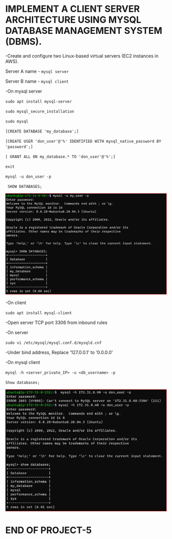 # IMPLEMENT A CLIENT SERVER ARCHITECTURE USING MYSQL DATABASE MANAGEMENT SYSTEM (DBMS).

-Create and configure two Linux-based virtual servers (EC2 instances in AWS).

Server A name - `mysql server`

Server B name - `mysql client`

-On mysql server

`sudo apt install mysql-server`

`sudo mysql_secure_installation`

`sudo mysql`

`[CREATE DATABASE 'my_database';]`

`[CREATE USER 'don_user'@'%' IDENTIFIED WITH mysql_native_password BY 'password';]`

`[ GRANT ALL ON my_database.* TO 'don_user'@'%';]`

`exit`

`mysql -u don_user -p`

` SHOW DATABASES;`

![show-database](./images/show-databases.PNG)


-On client 

`sudo apt install mysql-client`


-Open server TCP port 3306 from inbound rules

-On server

`sudo vi /etc/mysql/mysql.conf.d/mysqld.cnf`

-Under bind address, Replace ‘127.0.0.1’ to ‘0.0.0.0’

-On mysql client

`mysql -h <server_private_IP> -u <db_username> -p`

`Show databases;`

![client-connect](./images/client-connect.PNG)

# END OF PROJECT-5

